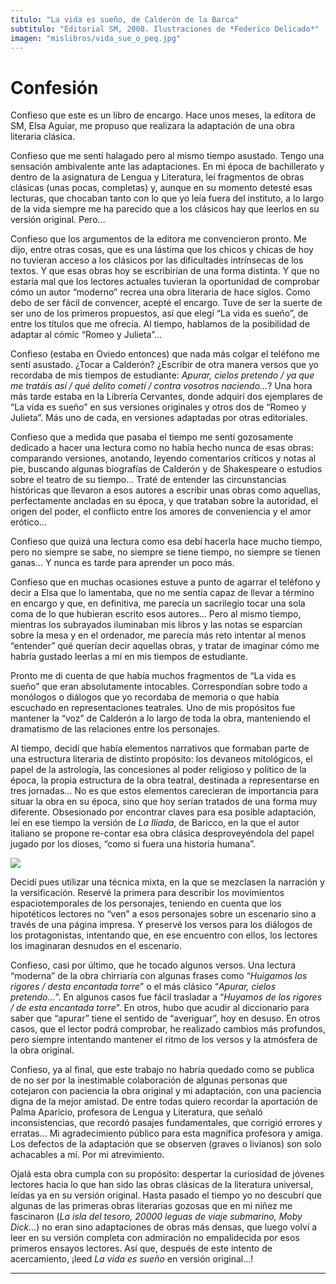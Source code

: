 ```yaml
---
titulo: "La vida es sueño, de Calderón de la Barca"
subtitulo: "Editorial SM, 2008. Ilustraciones de *Federico Delicado*"
imagen: "mislibros/vida_sue_o_peq.jpg"
---
```

# **Confesión**

Confieso que este es un libro de encargo. Hace unos meses, la editora de SM, Elsa Aguiar, me propuso que realizara la adaptación de una obra literaria clásica.

Confieso que me sentí halagado pero al mismo tiempo asustado. Tengo una sensación ambivalente ante las adaptaciones. En mi época de bachillerato y dentro de la asignatura de Lengua y Literatura, leí fragmentos de obras clásicas (unas pocas, completas) y, aunque en su momento detesté esas lecturas, que chocaban tanto con lo que yo leía fuera del instituto, a lo largo de la vida siempre me ha parecido que a los clásicos hay que leerlos en su versión original. Pero…

Confieso que los argumentos de la editora me convencieron pronto. Me dijo, entre otras cosas, que es una lástima que los chicos y chicas de hoy no tuvieran acceso a los clásicos por las dificultades intrínsecas de los textos. Y que esas obras hoy se escribirían de una forma distinta. Y que no estaría mal que los lectores actuales tuvieran la oportunidad de comprobar cómo un autor “moderno” recrea una obra literaria de hace siglos. Como debo de ser fácil de convencer, acepté el encargo. Tuve de ser la suerte de ser uno de los primeros propuestos, así que elegí “La vida es sueño”, de entre los títulos que me ofrecía. Al tiempo, hablamos de la posibilidad de adaptar al cómic “Romeo y Julieta”...

Confieso (estaba en Oviedo entonces) que nada más colgar el teléfono me sentí asustado. ¿Tocar a Calderón? ¿Escribir de otra manera versos que yo recordaba de mis tiempos de estudiante: _Apurar, cielos pretendo / ya que me tratáis así / qué delito cometí / contra vosotros naciendo…_? Una hora más tarde estaba en la Librería Cervantes, donde adquirí dos ejemplares de “La vida es sueño” en sus versiones originales y otros dos de “Romeo y Julieta”. Más uno de cada, en versiones adaptadas por otras editoriales.

Confieso que a medida que pasaba el tiempo me sentí gozosamente dedicado a hacer una lectura como no había hecho nunca de esas obras: comparando versiones, anotando, leyendo comentarios críticos y notas al pie, buscando algunas biografías de Calderón y de Shakespeare o estudios sobre el teatro de su tiempo… Traté de entender las circunstancias históricas que llevaron a esos autores a escribir unas obras como aquellas, perfectamente ancladas en su época, y que trataban sobre la autoridad, el origen del poder, el conflicto entre los amores de conveniencia y el amor erótico…

Confieso que quizá una lectura como esa debí hacerla hace mucho tiempo, pero no siempre se sabe, no siempre se tiene tiempo, no siempre se tienen ganas… Y nunca es tarde para aprender un poco más.

Confieso que en muchas ocasiones estuve a punto de agarrar el teléfono y decir a Elsa que lo lamentaba, que no me sentía capaz de llevar a término en encargo y que, en definitiva, me parecía un sacrilegio tocar una sola coma de lo que hubieran escrito esos autores… Pero al mismo tiempo, mientras los subrayados iluminaban mis libros y las notas se esparcían sobre la mesa y en el ordenador, me parecía más reto intentar al menos “entender” qué querían decir aquellas obras, y tratar de imaginar cómo me habría gustado leerlas a mí en mis tiempos de estudiante.

Pronto me di cuenta de que había muchos fragmentos de “La vida es sueño” que eran absolutamente intocables. Correspondían sobre todo a monólogos o diálogos que yo recordaba de memoria o que había escuchado en representaciones teatrales. Uno de mis propósitos fue mantener la “voz” de Calderón a lo largo de toda la obra, manteniendo el dramatismo de las relaciones entre los personajes.

Al tiempo, decidí que había elementos narrativos que formaban parte de una estructura literaria de distinto propósito: los devaneos mitológicos, el papel de la astrología, las concesiones al poder religioso y político de la época, la propia estructura de la obra teatral, destinada a representarse en tres jornadas… No es que estos elementos carecieran de importancia para situar la obra en su época, sino que hoy serían tratados de una forma muy diferente. Obsesionado por encontrar claves para esa posible adaptación, leí en ese tiempo la versión de _La Ilíada_, de Baricco, en la que el autor italiano se propone re-contar esa obra clásica desproveyéndola del papel jugado por los dioses, “como si fuera una historia humana”.

![](/attachments/0000/0412/vidasueño_1_peq.jpg)

Decidí pues utilizar una técnica mixta, en la que se mezclasen la narración y la versificación. Reservé la primera para describir los movimientos espaciotemporales de los personajes, teniendo en cuenta que los hipotéticos lectores no “ven” a esos personajes sobre un escenario sino a través de una página impresa. Y preservé los versos para los diálogos de los protagonistas, intentando que, en ese encuentro con ellos, los lectores los imaginaran desnudos en el escenario.

Confieso, casi por último, que he tocado algunos versos. Una lectura “moderna” de la obra chirriaría con algunas frases como “_Huigamos los rigores / desta encantada torre_” o el más clásico “_Apurar, cielos pretendo…_”. En algunos casos fue fácil trasladar a “_Huyamos de los rigores / de esta encantada torre_”. En otros, hubo que acudir al diccionario para saber que “apurar” tiene el sentido de “averiguar”, hoy en desuso. En otros casos, que el lector podrá comprobar, he realizado cambios más profundos, pero siempre intentando mantener el ritmo de los versos y la atmósfera de la obra original.

Confieso, ya al final, que este trabajo no habría quedado como se publica de no ser por la inestimable colaboración de algunas personas que cotejaron con paciencia la obra original y mi adaptación, con una paciencia digna de la mejor amistad. De entre todas quiero recordar la aportación de Palma Aparicio, profesora de Lengua y Literatura, que señaló inconsistencias, que recordó pasajes fundamentales, que corrigió errores y erratas… Mi agradecimiento público para esta magnífica profesora y amiga. Los defectos de la adaptación que se observen (graves o livianos) son solo achacables a mí. Por mi atrevimiento.

Ojalá esta obra cumpla con su propósito: despertar la curiosidad de jóvenes lectores hacia lo que han sido las obras clásicas de la literatura universal, leídas ya en su versión original. Hasta pasado el tiempo yo no descubrí que algunas de las primeras obras literarias gozosas que en mi niñez me fascinaron (_La isla del tesoro, 20000 leguas de viaje submarino, Moby Dick…_) no eran sino adaptaciones de obras más densas, que luego volví a leer en su versión completa con admiración no empalidecida por esos primeros ensayos lectores. Así que, después de este intento de acercamiento, ¡leed _La vida es sueño_ en versión original…!

* * *
